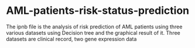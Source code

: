 # AML-patients-risk-status-prediction
The ipnb file is the analysis of risk prediction of AML patients using three various datasets using Decision tree and the graphical result of it. Three datasets are clinical record, two gene expression data   
